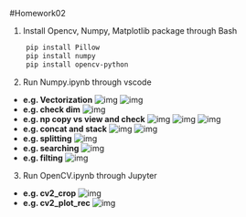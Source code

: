 #Homework02
1. Install Opencv, Numpy, Matplotlib package through Bash
```bash
    pip install Pillow
    pip install numpy
    pip install opencv-python
```
2. Run Numpy.ipynb through vscode
* **e.g. Vectorization**
    ![img](./output/np-vec.png)
    ![img](./output/np%2Bvec.png)
* **e.g. check dim**
    ![img](./output/check_dim.png)
* **e.g. np copy vs view and check**
    ![img](./output/np_copy_vs_view.png)
    ![img](./output/check_copy.png)
    ![img](./output/reshape_and_check_copy.png)
* **e.g. concat and stack**
    ![img](./output/concat.png)
    ![img](./output/vstack.png)
* **e.g. splitting**
    ![img](./output/splitting.png)
* **e.g. searching**
    ![img](./output/search.png)
* **e.g. filting**
    ![img](./output/filting.png)

3. Run OpenCV.ipynb through Jupyter
* **e.g. cv2_crop**
    ![img](./output/cv2crop.png)
* **e.g. cv2_plot_rec**
    ![img](./output/cv_plot_rec.png)